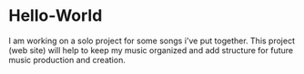 # Hello-World
I am working on a solo project for some songs i've put together. This project (web site) will help to keep my music organized and add structure for future music production and creation.
